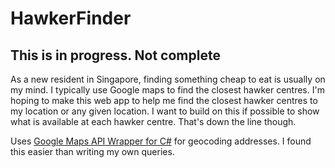 # HawkerFinder

## This is in progress.  Not complete

As a new resident in Singapore, finding something cheap to eat is usually on my mind.  I typically use Google maps to find the closest hawker centres.  I'm hoping to make this web app to help me find the closest hawker centres to my location or any given location.  I want to build on this if possible to show what is available at each hawker centre.  That's down the line though.

Uses [Google Maps API Wrapper for C#](https://github.com/maximn/google-maps) for geocoding addresses.  I found this easier than writing my own queries.